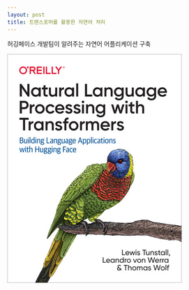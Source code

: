 ```yaml
---
layout: post
title: 트랜스포머를 활용한 자연어 처리
---
```

허깅페이스 개발팀이 알려주는 자연어 어플리케이션 구축


![](/images/book_cover.jpg)
